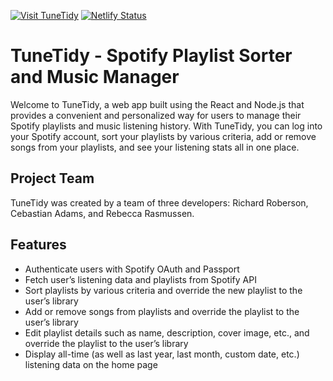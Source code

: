 [![Visit TuneTidy](https://img.shields.io/badge/Visit-TuneTidy-brightgreen)](https://tune-tidy.herokuapp.com/)
[![Netlify Status](https://api.netlify.com/api/v1/badges/b09b6d0f-48c6-4a7b-aba8-da27e2a99b51/deploy-status)](https://app.netlify.com/sites/tune-tidy/deploys)

# TuneTidy - Spotify Playlist Sorter and Music Manager

Welcome to TuneTidy, a web app built using the React and Node.js that provides a convenient and personalized way for users to manage their Spotify playlists and music listening history. With TuneTidy, you can log into your Spotify account, sort your playlists by various criteria, add or remove songs from your playlists, and see your listening stats all in one place.

## Project Team

TuneTidy was created by a team of three developers: Richard Roberson, Cebastian Adams, and Rebecca Rasmussen.

## Features

- Authenticate users with Spotify OAuth and Passport
- Fetch user’s listening data and playlists from Spotify API
- Sort playlists by various criteria and override the new playlist to the user’s library
- Add or remove songs from playlists and override the playlist to the user’s library
- Edit playlist details such as name, description, cover image, etc., and override the playlist to the user’s library
- Display all-time (as well as last year, last month, custom date, etc.) listening data on the home page
